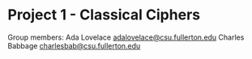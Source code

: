 # Project 1 - Classical Ciphers

Group members:
Ada Lovelace adalovelace@csu.fullerton.edu
Charles Babbage charlesbab@csu.fullerton.edu
